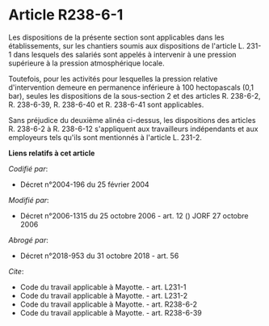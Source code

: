# Article R238-6-1

Les dispositions de la présente section sont applicables dans les établissements, sur les chantiers soumis aux dispositions
de l'article L. 231-1 dans lesquels des salariés sont appelés à intervenir à une pression supérieure à la pression
atmosphérique locale. 

Toutefois, pour les activités pour lesquelles la pression relative d'intervention demeure en permanence inférieure à 100
hectopascals (0,1 bar), seules les dispositions de la sous-section 2 et des articles R. 238-6-2, R. 238-6-39, R. 238-6-40 et
R. 238-6-41 sont applicables. 

Sans préjudice du deuxième alinéa ci-dessus, les dispositions des articles R. 238-6-2 à R. 238-6-12 s'appliquent aux
travailleurs indépendants et aux employeurs tels qu'ils sont mentionnés à l'article L. 231-2.

**Liens relatifs à cet article**

_Codifié par_:

  - Décret n°2004-196 du 25 février 2004

_Modifié par_:

  - Décret n°2006-1315 du 25 octobre 2006 - art. 12 () JORF 27 octobre 2006

_Abrogé par_:

  - Décret n°2018-953 du 31 octobre 2018 - art. 56

_Cite_:

  - Code du travail applicable à Mayotte. - art. L231-1
  - Code du travail applicable à Mayotte. - art. L231-2
  - Code du travail applicable à Mayotte. - art. R238-6-2
  - Code du travail applicable à Mayotte. - art. R238-6-39
